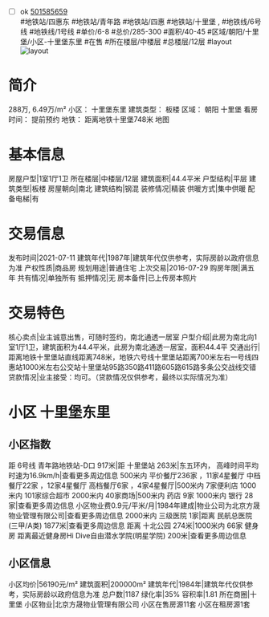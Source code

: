 - [ ] ok [501585659](https://bj.5i5j.com/ershoufang/501585659.html)  
 #地铁站/四惠东 #地铁站/青年路 #地铁站/四惠 #地铁站/十里堡 ,  #地铁线/6号线 #地铁线/1号线
#单价/6-8 #总价/285-300 #面积/40-45   #区域/朝阳/十里堡/小区-十里堡东里 #在售 #所在楼层/中楼层 #总楼层/12层 #layout 
![layout](http://image2a.5i5j.com/bdir/layout/84613.jpg_P5.jpg) 
# 简介 
 288万,  6.49万/m² 
小区： 十里堡东里
建筑类型： 板楼
区域： 朝阳 十里堡
看房时间： 提前预约
地铁： 距离地铁十里堡748米 地图
# 基本信息 
 房屋户型|1室1厅1卫
所在楼层|中楼层/12层
建筑面积|44.4平米
户型结构|平层
建筑类型|板楼
房屋朝向|南北
建筑结构|钢混
装修情况|精装
供暖方式|集中供暖
配备电梯|有
# 交易信息 
 发布时间|2021-07-11
建筑年代|1987年|建筑年代仅供参考，实际房龄以政府信息为准
产权性质|商品房
规划用途|普通住宅
上次交易|2016-07-29
购房年限|满五年
共有情况|单独所有
抵押情况|无
房本备件|已上传房本照片
# 交易特色 
 核心卖点|业主诚意出售，可随时签约，南北通透一居室
户型介绍|此房为南北向1室1厅1卫，建筑面积为44.4平米，此房为南北通透一居室，面积44.4平
交通出行|距离地铁十里堡站直线距离748米，地铁六号线十里堡站距离700米左右一号线四惠站1000米左右公交站十里堡站95路350路411路605路615路多条公交战线交错
贷款情况|业主接受：均可。（贷款情况仅供参考，最终以实际情况为准）
# 小区 十里堡东里
## 小区指数 
 距 6号线 青年路地铁站-D口 917米|距 十里堡站 263米|东五环内， 高峰时间平均时速为16.9km/h|查看更多周边信息
500米内 平价餐厅236家 ，11家4星餐厅
中档餐厅22家 ，12家4星餐厅
高档餐厅6家 ，4家4星餐厅|500米内 7家便利店
1000米内 101家综合超市
2000米内 40家商场|500米内 药店 9家
1000米内 银行 28家|查看更多周边信息
小区物业费0.9元/平米/月|1984年建成|物业公司为北京方晟物业管理有限公司|查看更多周边信息
2000米内 三级医院 1家|距离 民航总医院 (三甲/A类) 1877米|查看更多周边信息
距离 十北公园 274米|1000米内 66家 健身房
距离最近健身房Hi Dive自由潜水学院(明星学院) 200米|查看更多周边信息
## 小区信息 
 小区均价|56190元/m²
建筑面积|200000m²
建筑年代|1984年|建筑年代仅供参考，实际房龄以政府信息为准
总户数|1187
绿化率|35%
容积率|1.81
所在商圈|十里堡
小区物业|北京方晟物业管理有限公司
小区在售房源11套
小区在租房源1套
